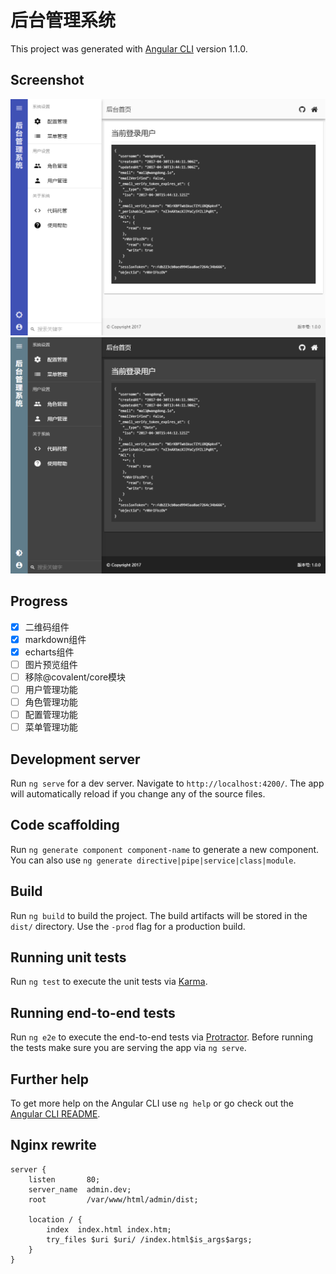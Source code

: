 # 后台管理系统

This project was generated with [Angular CLI](https://github.com/angular/angular-cli) version 1.1.0.

## Screenshot

![light theme](screenshot/light-theme.png)
![dark theme](screenshot/dark-theme.png)

## Progress

- [x] 二维码组件
- [x] markdown组件
- [x] echarts组件
- [ ] 图片预览组件
- [ ] 移除@covalent/core模块
- [ ] 用户管理功能
- [ ] 角色管理功能
- [ ] 配置管理功能
- [ ] 菜单管理功能

## Development server

Run `ng serve` for a dev server. Navigate to `http://localhost:4200/`. The app will automatically reload if you change any of the source files.

## Code scaffolding

Run `ng generate component component-name` to generate a new component. You can also use `ng generate directive|pipe|service|class|module`.

## Build

Run `ng build` to build the project. The build artifacts will be stored in the `dist/` directory. Use the `-prod` flag for a production build.

## Running unit tests

Run `ng test` to execute the unit tests via [Karma](https://karma-runner.github.io).

## Running end-to-end tests

Run `ng e2e` to execute the end-to-end tests via [Protractor](http://www.protractortest.org/).
Before running the tests make sure you are serving the app via `ng serve`.

## Further help

To get more help on the Angular CLI use `ng help` or go check out the [Angular CLI README](https://github.com/angular/angular-cli/blob/master/README.md).

## Nginx rewrite

```
server {
    listen       80;
    server_name  admin.dev;
    root         /var/www/html/admin/dist;

    location / {
        index  index.html index.htm;
        try_files $uri $uri/ /index.html$is_args$args;
    }
}
```
